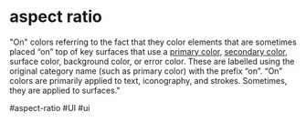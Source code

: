 # aspect ratio
"On" colors referring to the fact that they color elements that are sometimes placed “on” top of key surfaces that use a [primary color](https://www.zorraquino.com/en/dictionary/internet/what-is-a-primary-color.html "Primary color"), [secondary color](https://www.zorraquino.com/en/dictionary/internet/what-is-a-secondary-color.html "Secondary color"), surface color, background color, or error color. These are labelled using the original category name (such as primary color) with the prefix “on”. “On” colors are primarily applied to text, iconography, and strokes. Sometimes, they are applied to surfaces."

#aspect-ratio
#UI #ui